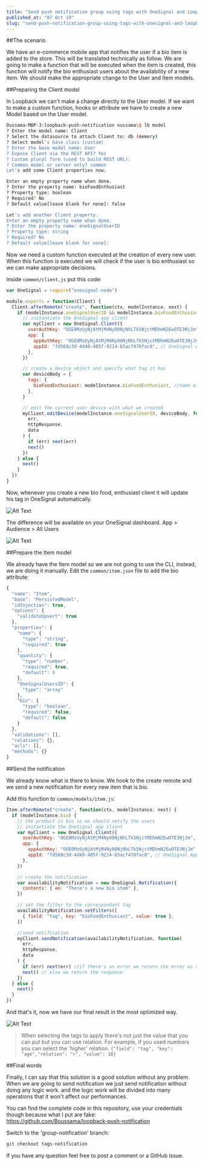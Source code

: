 ```yaml
---
title: "Send push notification group using tags with OneSignal and Loopback"
published_at: "07 Oct 19"
slug: "send-push-notification-group-using-tags-with-onesignal-and-loopback-3imh"
---
```


##The scenario

We have an e-commerce mobile app that notifies the user if a bio item is added to the store.
This will be translated technically as follow.
We are going to make a function that will be executed when the item is created, this function will notify the bio enthusiast users about the availability of a new item.
We should make the appropriate change to the User and Item models.

##Preparing the Client model

In Loopback we can't make a change directly to the User model.
If we want to make a custom function, hooks or attribute we have to create a new Model based on the User model.

```bash
Oussama-MBP-3:loopback-push-notification oussama\$ lb model
? Enter the model name: Client
? Select the datasource to attach Client to: db (memory)
? Select model's base class (custom)
? Enter the base model name: User
? Expose Client via the REST API? Yes
? Custom plural form (used to build REST URL):
? Common model or server only? common
Let's add some Client properties now.

Enter an empty property name when done.
? Enter the property name: bioFoodEnthusiast
? Property type: boolean
? Required? No
? Default value[leave blank for none]: false

Let's add another Client property.
Enter an empty property name when done.
? Enter the property name: oneSignalUserID
? Property type: string
? Required? No
? Default value[leave blank for none]:
```

Now we need a custom function executed at the creation of every new user.
When this function is executed we will check if the user is bio enthusiast so we can make appropriate decisions.

Inside `common/client.js` put this code:

```javascript
var OneSignal = require("onesignal-node")

module.exports = function(Client) {
  Client.afterRemote("create", function(ctx, modelInstance, next) {
    if (modelInstance.oneSignalUserID && modelInstance.bioFoodEnthusiast) {
      // instantiate the OneSignal app client
      var myClient = new OneSignal.Client({
        userAuthKey: "OGE0MzUyNjAtMjM4Ny00NjNhLTk5NjctMDhmN2EwOTE3NjJm", // REST API Key
        app: {
          appAuthKey: "OGE0MzUyNjAtMjM4Ny00NjNhLTk5NjctMDhmN2EwOTE3NjJm", // REST API Key
          appId: "fd568c3d-4d40-405f-9214-b5acf470fac8", // OneSignal App ID
        },
      })

      // create a device object and specify what tag it has
      var deviceBody = {
        tags: {
          bioFoodEnthusiast: modelInstance.bioFoodEnthusiast, //name of the tag and the value
        },
      }

      // edit the current user device with what we created
      myClient.editDevice(modelInstance.oneSignalUserID, deviceBody, function(
        err,
        httpResponse,
        data
      ) {
        if (err) next(err)
        next()
      })
    } else {
      next()
    }
  })
}
```

Now, whenever you create a new bio food, enthusiast client it will update his tag in OneSignal automatically.

![Alt Text](https://thepracticaldev.s3.amazonaws.com/i/8gmnntdehoimbcccamkv.png)

The difference will be available on your OneSignal dashboard.
App > Audience > All Users

![Alt Text](https://thepracticaldev.s3.amazonaws.com/i/imm425d5ka9021n8z9xa.png)

##Prepare the Item model

We already have the Item model so we are not going to use the CLI, instead, we are doing it manually.
Edit the `common/item.json` file to add the bio attribute:

```javascript
{
  "name": "Item",
  "base": "PersistedModel",
  "idInjection": true,
  "options": {
    "validateUpsert": true
  },
  "properties": {
    "name": {
      "type": "string",
      "required": true
    },
    "quantity": {
      "type": "number",
      "required": true,
      "default": 0
    },
    "OneSignalUsersID": {
      "type": "array"
    },
    "bio": {
      "type": "boolean",
      "required": false,
      "default": false
    }
  },
  "validations": [],
  "relations": {},
  "acls": [],
  "methods": {}
}
```

##Send the notification

We already know what is there to know.
We hook to the create remote and we send a new notification for every new item that is bio.

Add this function to `common/models/item.js`:

```javascript
Item.afterRemote("create", function(ctx, modelInstance, next) {
  if (modelInstance.bio) {
    // the product is bio so we should notify the users
    // instantiate the OneSignal app client
    var myClient = new OneSignal.Client({
      userAuthKey: "OGE0MzUyNjAtMjM4Ny00NjNhLTk5NjctMDhmN2EwOTE3NjJm", // REST API Key
      app: {
        appAuthKey: "OGE0MzUyNjAtMjM4Ny00NjNhLTk5NjctMDhmN2EwOTE3NjJm", // REST API Key
        appId: "fd568c3d-4d40-405f-9214-b5acf470fac8", // OneSignal App ID
      },
    })

    // create the notification
    var availabilityNotification = new OneSignal.Notification({
      contents: { en: "There's a new bio item" },
    })

    // set the filter to the correspandant tag
    availabilityNotification.setFilters([
      { field: "tag", key: "bioFoodEnthusiast", value: true },
    ])

    //send notification
    myClient.sendNotification(availabilityNotification, function(
      err,
      httpResponse,
      data
    ) {
      if (err) next(err) //if there's an error we return the error as response
      next() // else we return the response
    })
  } else {
    next()
  }
})
```

And that's it, now we have our final result in the most optimized way.

![Alt Text](https://thepracticaldev.s3.amazonaws.com/i/kc8lmxfjzjc0csmt6rka.png)

> When selecting the tags to apply there's not just the value that you can put but you can use relation. For example, if you used numbers you can select the 'higher' relation.
> `{"field": "tag", "key": "age","relation": ">", "value": 18}`

##Final words

Finally, I can say that this solution is a good solution without any problem. When we are going to send notification we just send notification without doing any logic work. and the logic work will be divided into many operations that it won't affect our performances.

You can find the complete code in this repository, use your credentials though because what I put are fake:
https://github.com/Boussama/loopback-push-notification

Switch to the 'group-notification' branch:

```bash
git checkout tags-notification
```

If you have any question feel free to post a comment or a GitHub issue.
